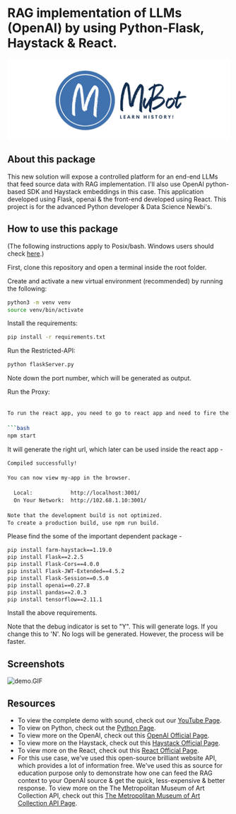 # RAG implementation of LLMs (OpenAI) by using Python-Flask, Haystack & React.

![Logos.jpeg](Logos.jpeg)

## About this package

This new solution will expose a controlled platform for an end-end LLMs that feed source data with RAG implementation. I'll also use OpenAI python-based SDK and Haystack embeddings in this case. This application developed using Flask, openai & the front-end developed using React. This project is for the advanced Python developer & Data Science Newbi's.


## How to use this package

(The following instructions apply to Posix/bash. Windows users should check
[here](https://docs.python.org/3/library/venv.html).)

First, clone this repository and open a terminal inside the root folder.

Create and activate a new virtual environment (recommended) by running
the following:

```bash
python3 -m venv venv
source venv/bin/activate
```

Install the requirements:

```bash
pip install -r requirements.txt
```

Run the Restricted-API:

```bash
python flaskServer.py
```

Note down the port number, which will be generated as output.

Run the Proxy:

```bash

To run the react app, you need to go to react app and need to fire the following -

```bash
npm start
```

It will generate the right url, which later can be used inside the react app -

```bash
Compiled successfully!

You can now view my-app in the browser.

  Local:            http://localhost:3001/
  On Your Network:  http://102.68.1.10:3001/

Note that the development build is not optimized.
To create a production build, use npm run build.
```

Please find the some of the important dependent package -

```
pip install farm-haystack==1.19.0
pip install Flask==2.2.5
pip install Flask-Cors==4.0.0
pip install Flask-JWT-Extended==4.5.2
pip install Flask-Session==0.5.0
pip install openai==0.27.8
pip install pandas==2.0.3
pip install tensorflow==2.11.1

```

Install the above requirements.

Note that the debug indicator is set to "Y". This will generate logs. If you change this to 'N'. No logs will be generated. However, the process will be faster.

## Screenshots

![demo.GIF](demo.GIF)

## Resources

- To view the complete demo with sound, check out our [YouTube Page](https://youtu.be/oLVxTjst3oE).
- To view on Python, check out the [Python Page](https://docs.python.org/3/).
- To view more on the OpenAI, check out this [OpenAI Official Page](https://platform.openai.com/examples).
- To view more on the Haystack, check out this [Haystack Official Page](https://docs.haystack.deepset.ai/docs).
- To view more on the React, check out this [React Official Page](https://react.dev/reference/react).
- For this use case, we've used this open-source brilliant website API, which provides a lot of information free. We've used this as source for education purpose only to demonstrate how one can feed the RAG context to your OpenAI source & get the quick, less-expensive & better response. To view more on the The Metropolitan Museum of Art Collection API, check out this [The Metropolitan Museum of Art Collection API Page](https://metmuseum.github.io/#objects). 
